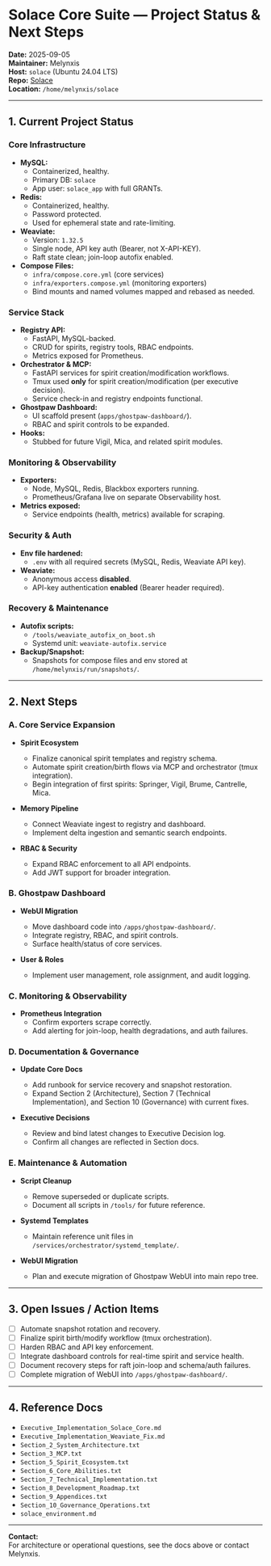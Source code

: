 # Solace Core Suite — Project Status & Next Steps

**Date:** 2025-09-05  
**Maintainer:** Melynxis  
**Host:** `solace` (Ubuntu 24.04 LTS)  
**Repo:** [Solace](https://github.com/Melynxis/Solace)  
**Location:** `/home/melynxis/solace`  

---

## 1. Current Project Status

### **Core Infrastructure**

- **MySQL:**  
  - Containerized, healthy.  
  - Primary DB: `solace`  
  - App user: `solace_app` with full GRANTs.
- **Redis:**  
  - Containerized, healthy.  
  - Password protected.  
  - Used for ephemeral state and rate-limiting.
- **Weaviate:**  
  - Version: `1.32.5`  
  - Single node, API key auth (Bearer, not X-API-KEY).  
  - Raft state clean; join-loop autofix enabled.
- **Compose Files:**  
  - `infra/compose.core.yml` (core services)  
  - `infra/exporters.compose.yml` (monitoring exporters)  
  - Bind mounts and named volumes mapped and rebased as needed.

### **Service Stack**

- **Registry API:**  
  - FastAPI, MySQL-backed.  
  - CRUD for spirits, registry tools, RBAC endpoints.  
  - Metrics exposed for Prometheus.
- **Orchestrator & MCP:**  
  - FastAPI services for spirit creation/modification workflows.  
  - Tmux used **only** for spirit creation/modification (per executive decision).
  - Service check-in and registry endpoints functional.
- **Ghostpaw Dashboard:**  
  - UI scaffold present (`apps/ghostpaw-dashboard/`).  
  - RBAC and spirit controls to be expanded.
- **Hooks:**  
  - Stubbed for future Vigil, Mica, and related spirit modules.

### **Monitoring & Observability**

- **Exporters:**  
  - Node, MySQL, Redis, Blackbox exporters running.  
  - Prometheus/Grafana live on separate Observability host.
- **Metrics exposed:**  
  - Service endpoints (health, metrics) available for scraping.

### **Security & Auth**

- **Env file hardened:**  
  - `.env` with all required secrets (MySQL, Redis, Weaviate API key).
- **Weaviate:**  
  - Anonymous access **disabled**.  
  - API-key authentication **enabled** (Bearer header required).

### **Recovery & Maintenance**

- **Autofix scripts:**  
  - `/tools/weaviate_autofix_on_boot.sh`  
  - Systemd unit: `weaviate-autofix.service`
- **Backup/Snapshot:**  
  - Snapshots for compose files and env stored at `/home/melynxis/run/snapshots/`.

---

## 2. Next Steps

### **A. Core Service Expansion**

- **Spirit Ecosystem**
  - Finalize canonical spirit templates and registry schema.
  - Automate spirit creation/birth flows via MCP and orchestrator (tmux integration).
  - Begin integration of first spirits: Springer, Vigil, Brume, Cantrelle, Mica.

- **Memory Pipeline**
  - Connect Weaviate ingest to registry and dashboard.
  - Implement delta ingestion and semantic search endpoints.

- **RBAC & Security**
  - Expand RBAC enforcement to all API endpoints.
  - Add JWT support for broader integration.

### **B. Ghostpaw Dashboard**

- **WebUI Migration**
  - Move dashboard code into `/apps/ghostpaw-dashboard/`.
  - Integrate registry, RBAC, and spirit controls.
  - Surface health/status of core services.

- **User & Roles**
  - Implement user management, role assignment, and audit logging.

### **C. Monitoring & Observability**

- **Prometheus Integration**
  - Confirm exporters scrape correctly.
  - Add alerting for join-loop, health degradations, and auth failures.

### **D. Documentation & Governance**

- **Update Core Docs**
  - Add runbook for service recovery and snapshot restoration.
  - Expand Section 2 (Architecture), Section 7 (Technical Implementation), and Section 10 (Governance) with current fixes.

- **Executive Decisions**
  - Review and bind latest changes to Executive Decision log.
  - Confirm all changes are reflected in Section docs.

### **E. Maintenance & Automation**

- **Script Cleanup**
  - Remove superseded or duplicate scripts.
  - Document all scripts in `/tools/` for future reference.

- **Systemd Templates**
  - Maintain reference unit files in `/services/orchestrator/systemd_template/`.

- **WebUI Migration**
  - Plan and execute migration of Ghostpaw WebUI into main repo tree.

---

## 3. Open Issues / Action Items

- [ ] Automate snapshot rotation and recovery.
- [ ] Finalize spirit birth/modify workflow (tmux orchestration).
- [ ] Harden RBAC and API key enforcement.
- [ ] Integrate dashboard controls for real-time spirit and service health.
- [ ] Document recovery steps for raft join-loop and schema/auth failures.
- [ ] Complete migration of WebUI into `/apps/ghostpaw-dashboard/`.

---

## 4. Reference Docs

- `Executive_Implementation_Solace_Core.md`
- `Executive_Implementation_Weaviate_Fix.md`
- `Section_2_System_Architecture.txt`
- `Section_3_MCP.txt`
- `Section_5_Spirit_Ecosystem.txt`
- `Section_6_Core_Abilities.txt`
- `Section_7_Technical_Implementation.txt`
- `Section_8_Development_Roadmap.txt`
- `Section_9_Appendices.txt`
- `Section_10_Governance_Operations.txt`
- `solace_environment.md`

---

**Contact:**  
For architecture or operational questions, see the docs above or contact Melynxis.
